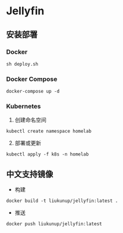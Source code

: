 # Jellyfin

## 安装部署

### Docker

```shell
sh deploy.sh
```

### Docker Compose

```shell
docker-compose up -d
```

### Kubernetes

1. 创建命名空间

```shell
kubectl create namespace homelab
```

2. 部署或更新

```shell
kubectl apply -f k8s -n homelab
```

## 中文支持镜像

- 构建

```shell
docker build -t liukunup/jellyfin:latest .
```

- 推送

```shell
docker push liukunup/jellyfin:latest
```
